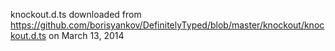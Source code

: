 knockout.d.ts downloaded from https://github.com/borisyankov/DefinitelyTyped/blob/master/knockout/knockout.d.ts on March 13, 2014